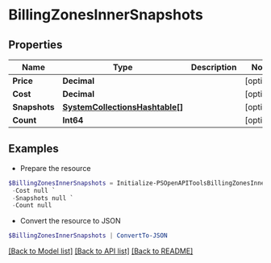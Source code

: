 # BillingZonesInnerSnapshots
## Properties

Name | Type | Description | Notes
------------ | ------------- | ------------- | -------------
**Price** | **Decimal** |  | [optional] 
**Cost** | **Decimal** |  | [optional] 
**Snapshots** | [**SystemCollectionsHashtable[]**](SystemCollectionsHashtable.md) |  | [optional] 
**Count** | **Int64** |  | [optional] 

## Examples

- Prepare the resource
```powershell
$BillingZonesInnerSnapshots = Initialize-PSOpenAPIToolsBillingZonesInnerSnapshots  -Price null `
 -Cost null `
 -Snapshots null `
 -Count null
```

- Convert the resource to JSON
```powershell
$BillingZonesInnerSnapshots | ConvertTo-JSON
```

[[Back to Model list]](../README.md#documentation-for-models) [[Back to API list]](../README.md#documentation-for-api-endpoints) [[Back to README]](../README.md)

